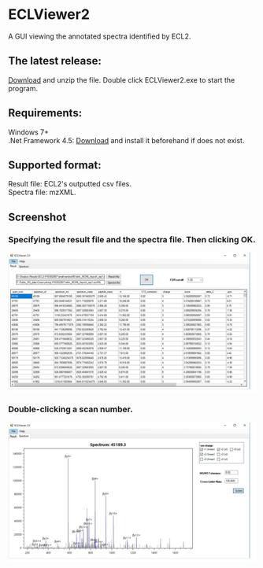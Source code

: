 # ECLViewer2
A GUI viewing the annotated spectra identified by ECL2.

## The latest release:
[Download](https://github.com/fcyu/ECLViewer2/releases/latest/) and unzip the file. Double click ECLViewer2.exe to start the program.

## Requirements:
Windows 7+  
.Net Framework 4.5: [Download](https://www.microsoft.com/net/download/dotnet-framework-runtime/net452) and install it beforehand if does not exist.

## Supported format:
Result file: ECL2's outputted csv files.  
Spectra file: mzXML.

## Screenshot
### Specifying the result file and the spectra file. Then clicking OK.
![](https://github.com/fcyu/ECLViewer2/blob/master/1.jpg)
### Double-clicking a scan number.
![](https://github.com/fcyu/ECLViewer2/blob/master/2.jpg)
